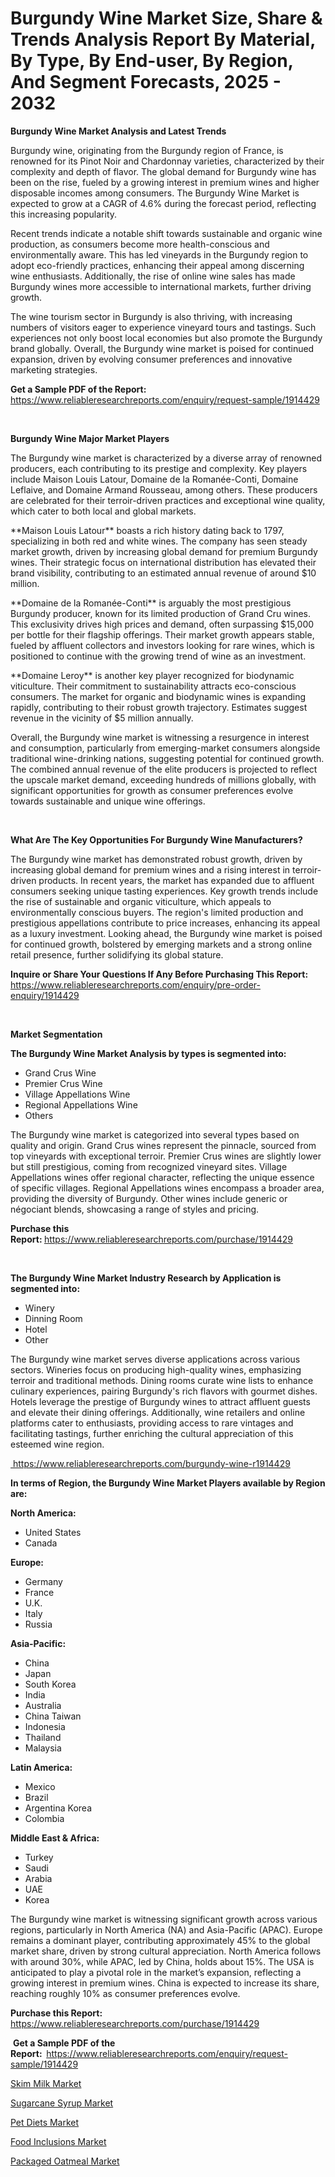 <p><h1>Burgundy Wine Market Size, Share & Trends Analysis Report By Material, By Type, By End-user, By Region, And Segment Forecasts, 2025 - 2032</h1></p><p><strong>Burgundy Wine Market Analysis and Latest Trends</strong></p>
<p><p>Burgundy wine, originating from the Burgundy region of France, is renowned for its Pinot Noir and Chardonnay varieties, characterized by their complexity and depth of flavor. The global demand for Burgundy wine has been on the rise, fueled by a growing interest in premium wines and higher disposable incomes among consumers. The Burgundy Wine Market is expected to grow at a CAGR of 4.6% during the forecast period, reflecting this increasing popularity.</p><p>Recent trends indicate a notable shift towards sustainable and organic wine production, as consumers become more health-conscious and environmentally aware. This has led vineyards in the Burgundy region to adopt eco-friendly practices, enhancing their appeal among discerning wine enthusiasts. Additionally, the rise of online wine sales has made Burgundy wines more accessible to international markets, further driving growth.</p><p>The wine tourism sector in Burgundy is also thriving, with increasing numbers of visitors eager to experience vineyard tours and tastings. Such experiences not only boost local economies but also promote the Burgundy brand globally. Overall, the Burgundy wine market is poised for continued expansion, driven by evolving consumer preferences and innovative marketing strategies.</p></p>
<p><strong>Get a Sample PDF of the Report:&nbsp;</strong> <a href="https://www.reliableresearchreports.com/enquiry/request-sample/1914429?utm_campaign=33&utm_medium=2&utm_source=Github&utm_content=ia&utm_term=14022025&utm_id=burgundy-wine">https://www.reliableresearchreports.com/enquiry/request-sample/1914429</a></p>
<p>&nbsp;</p>
<p><strong>Burgundy Wine Major Market Players</strong></p>
<p><p>The Burgundy wine market is characterized by a diverse array of renowned producers, each contributing to its prestige and complexity. Key players include Maison Louis Latour, Domaine de la Romanée-Conti, Domaine Leflaive, and Domaine Armand Rousseau, among others. These producers are celebrated for their terroir-driven practices and exceptional wine quality, which cater to both local and global markets.</p><p>**Maison Louis Latour** boasts a rich history dating back to 1797, specializing in both red and white wines. The company has seen steady market growth, driven by increasing global demand for premium Burgundy wines. Their strategic focus on international distribution has elevated their brand visibility, contributing to an estimated annual revenue of around $10 million.</p><p>**Domaine de la Romanée-Conti** is arguably the most prestigious Burgundy producer, known for its limited production of Grand Cru wines. This exclusivity drives high prices and demand, often surpassing $15,000 per bottle for their flagship offerings. Their market growth appears stable, fueled by affluent collectors and investors looking for rare wines, which is positioned to continue with the growing trend of wine as an investment.</p><p>**Domaine Leroy** is another key player recognized for biodynamic viticulture. Their commitment to sustainability attracts eco-conscious consumers. The market for organic and biodynamic wines is expanding rapidly, contributing to their robust growth trajectory. Estimates suggest revenue in the vicinity of $5 million annually.</p><p>Overall, the Burgundy wine market is witnessing a resurgence in interest and consumption, particularly from emerging-market consumers alongside traditional wine-drinking nations, suggesting potential for continued growth. The combined annual revenue of the elite producers is projected to reflect the upscale market demand, exceeding hundreds of millions globally, with significant opportunities for growth as consumer preferences evolve towards sustainable and unique wine offerings.</p></p>
<p>&nbsp;</p>
<p><strong>What Are The Key Opportunities For Burgundy Wine Manufacturers?</strong></p>
<p><p>The Burgundy wine market has demonstrated robust growth, driven by increasing global demand for premium wines and a rising interest in terroir-driven products. In recent years, the market has expanded due to affluent consumers seeking unique tasting experiences. Key growth trends include the rise of sustainable and organic viticulture, which appeals to environmentally conscious buyers. The region's limited production and prestigious appellations contribute to price increases, enhancing its appeal as a luxury investment. Looking ahead, the Burgundy wine market is poised for continued growth, bolstered by emerging markets and a strong online retail presence, further solidifying its global stature.</p></p>
<p><strong>Inquire or Share Your Questions If Any Before Purchasing This Report:</strong> <a href="https://www.reliableresearchreports.com/enquiry/pre-order-enquiry/1914429?utm_campaign=33&utm_medium=2&utm_source=Github&utm_content=ia&utm_term=14022025&utm_id=burgundy-wine">https://www.reliableresearchreports.com/enquiry/pre-order-enquiry/1914429</a></p>
<p>&nbsp;</p>
<p><strong>Market Segmentation</strong></p>
<p><strong>The Burgundy Wine Market Analysis by types is segmented into:</strong></p>
<p><ul><li>Grand Crus Wine</li><li>Premier Crus Wine</li><li>Village Appellations Wine</li><li>Regional Appellations Wine</li><li>Others</li></ul></p>
<p><p>The Burgundy wine market is categorized into several types based on quality and origin. Grand Crus wines represent the pinnacle, sourced from top vineyards with exceptional terroir. Premier Crus wines are slightly lower but still prestigious, coming from recognized vineyard sites. Village Appellations wines offer regional character, reflecting the unique essence of specific villages. Regional Appellations wines encompass a broader area, providing the diversity of Burgundy. Other wines include generic or négociant blends, showcasing a range of styles and pricing.</p></p>
<p><strong>Purchase this Report:&nbsp;</strong><a href="https://www.reliableresearchreports.com/purchase/1914429?utm_campaign=33&utm_medium=2&utm_source=Github&utm_content=ia&utm_term=14022025&utm_id=burgundy-wine">https://www.reliableresearchreports.com/purchase/1914429</a></p>
<p>&nbsp;</p>
<p><strong>The Burgundy Wine Market Industry Research by Application is segmented into:</strong></p>
<p><ul><li>Winery</li><li>Dinning Room</li><li>Hotel</li><li>Other</li></ul></p>
<p><p>The Burgundy wine market serves diverse applications across various sectors. Wineries focus on producing high-quality wines, emphasizing terroir and traditional methods. Dining rooms curate wine lists to enhance culinary experiences, pairing Burgundy's rich flavors with gourmet dishes. Hotels leverage the prestige of Burgundy wines to attract affluent guests and elevate their dining offerings. Additionally, wine retailers and online platforms cater to enthusiasts, providing access to rare vintages and facilitating tastings, further enriching the cultural appreciation of this esteemed wine region.</p></p>
<p><a href="https://www.reliableresearchreports.com/burgundy-wine-r1914429?utm_campaign=33&utm_medium=2&utm_source=Github&utm_content=ia&utm_term=14022025&utm_id=burgundy-wine">&nbsp;https://www.reliableresearchreports.com/burgundy-wine-r1914429</a></p>
<p><strong>In terms of Region, the Burgundy Wine Market Players available by Region are:</strong></p>
<p>
    <p> <strong> North America: </strong>
        <ul>
            <li>United States</li>
            <li>Canada</li>
        </ul>
        </p> 
    <p> <strong> Europe: </strong>
        <ul>
            <li>Germany</li>
            <li>France</li>
            <li>U.K.</li>
            <li>Italy</li>
            <li>Russia</li>
        </ul>
        </p> 
    <p> <strong> Asia-Pacific: </strong>
        <ul>
            <li>China</li>
            <li>Japan</li>
            <li>South Korea</li>
            <li>India</li>
            <li>Australia</li>
            <li>China Taiwan</li>
            <li>Indonesia</li>
            <li>Thailand</li>
            <li>Malaysia</li>
        </ul>
        </p> 
    <p> <strong> Latin America: </strong>
        <ul>
            <li>Mexico</li>
            <li>Brazil</li>
            <li>Argentina Korea</li>
            <li>Colombia</li>
        </ul>
        </p> 
    <p> <strong> Middle East & Africa: </strong>
        <ul>
            <li>Turkey</li>
            <li>Saudi</li>
            <li>Arabia</li>
            <li>UAE</li>
            <li>Korea</li>
        </ul>
    </p>
    </p>
<p><p>The Burgundy wine market is witnessing significant growth across various regions, particularly in North America (NA) and Asia-Pacific (APAC). Europe remains a dominant player, contributing approximately 45% to the global market share, driven by strong cultural appreciation. North America follows with around 30%, while APAC, led by China, holds about 15%. The USA is anticipated to play a pivotal role in the market’s expansion, reflecting a growing interest in premium wines. China is expected to increase its share, reaching roughly 10% as consumer preferences evolve.</p></p>
<p><strong>Purchase this Report: </strong><a href="https://www.reliableresearchreports.com/purchase/1914429?utm_campaign=33&utm_medium=2&utm_source=Github&utm_content=ia&utm_term=14022025&utm_id=burgundy-wine">https://www.reliableresearchreports.com/purchase/1914429</a></p>
<p>&nbsp;<strong>Get a Sample PDF of the Report:&nbsp;&nbsp;</strong><a href="https://www.reliableresearchreports.com/enquiry/request-sample/1914429?utm_campaign=33&utm_medium=2&utm_source=Github&utm_content=ia&utm_term=14022025&utm_id=burgundy-wine">https://www.reliableresearchreports.com/enquiry/request-sample/1914429</a></p>
<p><strong></strong></p>
<p><p><a href="https://github.com/sponsumelo/Market-Research-Report-List-1/blob/main/skim-milk-market.md?utm_campaign=33&utm_medium=2&utm_source=Github&utm_content=ia&utm_term=14022025&utm_id=burgundy-wine">Skim Milk Market</a></p><p><a href="https://github.com/elvutedipela/Market-Research-Report-List-1/blob/main/sugarcane-syrup-market.md?utm_campaign=33&utm_medium=2&utm_source=Github&utm_content=ia&utm_term=14022025&utm_id=burgundy-wine">Sugarcane Syrup Market</a></p><p><a href="https://github.com/sawrovpipolo/Market-Research-Report-List-1/blob/main/pet-diets-market.md?utm_campaign=33&utm_medium=2&utm_source=Github&utm_content=ia&utm_term=14022025&utm_id=burgundy-wine">Pet Diets Market</a></p><p><a href="https://github.com/ritooesiaba/Market-Research-Report-List-1/blob/main/food-inclusions-market.md?utm_campaign=33&utm_medium=2&utm_source=Github&utm_content=ia&utm_term=14022025&utm_id=burgundy-wine">Food Inclusions Market</a></p><p><a href="https://github.com/nkbaroga/Market-Research-Report-List-1/blob/main/packaged-oatmeal-market.md?utm_campaign=33&utm_medium=2&utm_source=Github&utm_content=ia&utm_term=14022025&utm_id=burgundy-wine">Packaged Oatmeal Market</a></p></p>